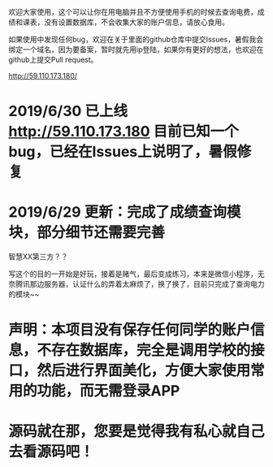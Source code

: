 欢迎大家使用，这个可以让你在用电脑并且不方便使用手机的时候去查询电费，成绩和课表，没有设置数据库，不会收集大家的账户信息，请放心食用。

如果使用中发现任何bug，欢迎在关于里面的github仓库中提交Issues，暑假我会绑定一个域名，因为要备案，暂时就先用ip登陆，如果你有更好的想法，也欢迎在github上提交Pull request。

http://59.110.173.180/

# 2019/6/30 已上线 http://59.110.173.180 目前已知一个bug，已经在Issues上说明了，暑假修复
# 2019/6/29 更新：完成了成绩查询模块，部分细节还需要完善



 智慧XX第三方？？

写这个的目的一开始是好玩，接着是赌气，最后变成练习，本来是微信小程序，无奈腾讯那边服务器，认证什么的弄着太麻烦了，换了换了，目前只完成了查询电力的模块~~
  
# 声明：本项目没有保存任何同学的账户信息，不存在数据库，完全是调用学校的接口，然后进行界面美化，方便大家使用常用的功能，而无需登录APP

# 源码就在那，您要是觉得我有私心就自己去看源码吧！
